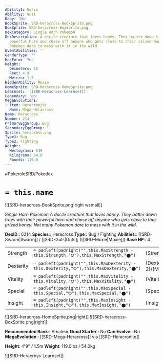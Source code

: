 ```yaml
---
Ability1: Swarm
Ability2: Guts
Baby: 'No'
BookSprite: SRD-heracross-BookSprite.png
BoxSprite: SRD-heracross-BoxSprite.png
DexCategory: Single Horn Pokemon
DexDescription: A docile creature that loves honey. They batter down trees with their
  powerful horn and chase off anyone who gets close to their prized honey. Not many
  Pokemon dare to mess with it in the wild.
EventAbilities: ''
GenderType: ''
HasForm: 'Yes'
Height:
  Deimeters: 15
  Feet: 4.9
  Meters: 1.5
HiddenAbility: Moxie
HomeSprite: SRD-heracross-HomeSprite.png
Learnset: '[[SRD-Heracross-Learnset]]'
Legendary: 'No'
MegaEvolutions:
- Item: Heracronite
  Name: Mega-Heracross
Name: Heracross
Number: 214
PrimaryEggGroup: Bug
SecondaryEggGroup: ''
Sprite: heracross.png
Type1: Bug
Type2: Fighting
Weight:
  Hectograms: 540
  Kilograms: 54.0
  Pounds: 119.0
---
```


#PokeroleSRD/Pokedex

# `= this.name`

![[SRD-heracross-BookSprite.png|right wsmall]]

*Single Horn Pokemon*
*A docile creature that loves honey. They batter down trees with their powerful horn and chase off anyone who gets close to their prized honey. Not many Pokemon dare to mess with it in the wild.*

**DexID**:: 0214
**Species**:: Heracross
**Type**:: Bug / Fighting
**Abilities**:: [[SRD-Swarm|Swarm]] / [[SRD-Guts|Guts]] ([[SRD-Moxie|Moxie]])
**Base HP**:: 4

|           |                                                                                        |                                          |
| --------- | -------------------------------------------------------------------------------------- | ---------------------------------------- |
| Strength  | `= padleft(padright("",this.MaxStrength - this.Strength,"⭘"),this.MaxStrength,"⬤")`    | (Strength::3)/(MaxStrength::6)   |
| Dexterity | `= padleft(padright("",this.MaxDexterity - this.Dexterity,"⭘"),this.MaxDexterity,"⬤")` | (Dexterity:: 2)/(MaxDexterity::5) |
| Vitality  | `= padleft(padright("",this.MaxVitality - this.Vitality,"⭘"),this.MaxVitality,"⬤")`    | (Vitality::2)/(MaxVitality::5)   |
| Special   | `= padleft(padright("",this.MaxSpecial - this.Special,"⭘"),this.MaxSpecial,"⬤")`       | (Special::1)/(MaxSpecial::3)     |
| Insight   | `= padleft(padright("",this.MaxInsight - this.Insight,"⭘"),this.MaxInsight,"⬤")`       | (Insight::3)/(MaxInsight::6)     |

![[SRD-heracross-HomeSprite.png|right]]
![[SRD-heracross-BoxSprite.png|right]]

**Recommended Rank**:: Amateur
**Good Starter**:: No
**Can Evolve**:: No
**MegaEvolution**:: [[SRD-Mega-Heracross]]
via [[SRD-Heracronite]]

**Height**: 4'9" / 1.5m
**Weight**: 119.0lbs / 54.0kg

![[SRD-Heracross-Learnset]]